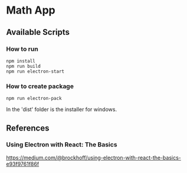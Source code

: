 # Math App

## Available Scripts

### How to run

```
npm install
npm run build
npm run electron-start
```

### How to create package

```
npm run electron-pack
```

In the 'dist' folder is the installer for windows.

## References

### Using Electron with React: The Basics

https://medium.com/@brockhoff/using-electron-with-react-the-basics-e93f9761f86f
